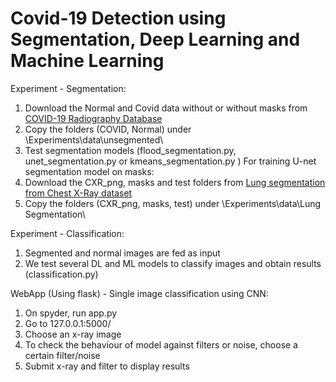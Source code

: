 # Covid-19 Detection using Segmentation, Deep Learning and Machine Learning 
Experiment - Segmentation:
1) Download the Normal and Covid data without or without masks from [COVID-19 Radiography Database](https://www.kaggle.com/datasets/tawsifurrahman/covid19-radiography-database)
2) Copy the folders (COVID, Normal) under \Experiments\data\unsegmented\
3) Test segmentation models (flood_segmentation.py, unet_segmentation.py or kmeans_segmentation.py ) 
For training U-net segmentation model on masks:
1) Download the CXR_png, masks and test folders from [Lung segmentation from Chest X-Ray dataset](https://www.kaggle.com/code/nikhilpandey360/lung-segmentation-from-chest-x-ray-dataset)
2) Copy the folders (CXR_png, masks, test) under \Experiments\data\Lung Segmentation\ 

Experiment - Classification:
1) Segmented and normal images are fed as input
2) We test several DL and ML models to classify images and obtain results (classification.py)
 
WebApp (Using flask) - Single image classification using CNN:
1) On spyder, run app.py
2) Go to 127.0.0.1:5000/
3) Choose an x-ray image
4) To check the behaviour of model against filters or noise, choose a certain filter/noise
5) Submit x-ray and filter to display results


